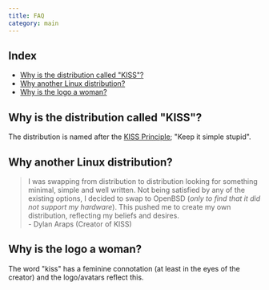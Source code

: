 ```yaml
---
title: FAQ
category: main
---
```


## Index

<!-- vim-markdown-toc GFM -->

* [Why is the distribution called "KISS"?](#why-is-the-distribution-called-kiss)
* [Why another Linux distribution?](#why-another-linux-distribution)
* [Why is the logo a woman?](#why-is-the-logo-a-woman)

<!-- vim-markdown-toc -->


## Why is the distribution called "KISS"?

The distribution is named after the [KISS Principle](https://en.wikipedia.org/wiki/KISS_principle); "Keep it simple stupid".

## Why another Linux distribution?

> I was swapping from distribution to distribution looking for something minimal, simple and well written. Not being satisfied by any of the existing options, I decided to swap to OpenBSD (*only to find that it did not support my hardware*). This pushed me to create my own distribution, reflecting my beliefs and desires.<br>- Dylan Araps (Creator of KISS)

## Why is the logo a woman?

The word "kiss" has a feminine connotation (at least in the eyes of the creator) and the logo/avatars reflect this.

